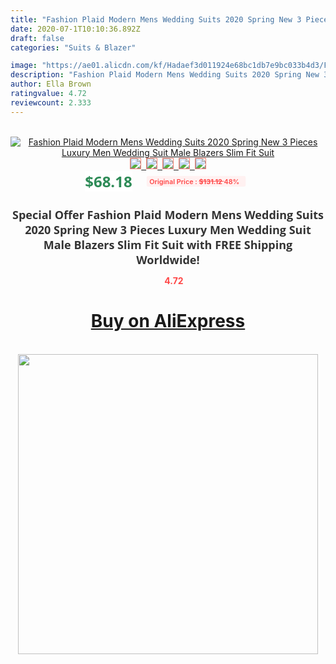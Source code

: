 ```yaml
---
title: "Fashion Plaid Modern Mens Wedding Suits 2020 Spring New 3 Pieces Luxury Men Wedding Suit Male Blazers Slim Fit Suit"
date: 2020-07-1T10:10:36.892Z
draft: false
categories: "Suits & Blazer"

image: "https://ae01.alicdn.com/kf/Hadaef3d011924e68bc1db7e9bc033b4d3/Fashion-Plaid-Modern-Mens-Wedding-Suits-2020-Spring-New-3-Pieces-Luxury-Men-Wedding-Suit-Male.jpg"
description: "Fashion Plaid Modern Mens Wedding Suits 2020 Spring New 3 Pieces Luxury Men Wedding Suit Male Blazers Slim Fit Suit"
author: Ella Brown
ratingvalue: 4.72
reviewcount: 2.333
---
```

<br>
<div style="text-align: center;">
<a href="https://s.click.aliexpress.com/e/_979jLr" target="_blank" rel="nofollow noopener noreferrer"><img alt="Fashion Plaid Modern Mens Wedding Suits 2020 Spring New 3 Pieces Luxury Men Wedding Suit Male Blazers Slim Fit Suit" class="magnifier-image" src="https://ae01.alicdn.com/kf/Hadaef3d011924e68bc1db7e9bc033b4d3/Fashion-Plaid-Modern-Mens-Wedding-Suits-2020-Spring-New-3-Pieces-Luxury-Men-Wedding-Suit-Male.jpg_640x640.jpg">
<br>
<img style="border:1px solid salmon" src="https://ae01.alicdn.com/kf/Hadaef3d011924e68bc1db7e9bc033b4d3/Fashion-Plaid-Modern-Mens-Wedding-Suits-2020-Spring-New-3-Pieces-Luxury-Men-Wedding-Suit-Male.jpg_120x120.jpg">&nbsp;&nbsp;<img style="border:1px solid salmon" src="https://ae01.alicdn.com/kf/He489737eb7844e00bfb1fe99a4c983adb/Fashion-Plaid-Modern-Mens-Wedding-Suits-2020-Spring-New-3-Pieces-Luxury-Men-Wedding-Suit-Male.jpg_120x120.jpg">&nbsp;&nbsp;<img style="border:1px solid salmon" src="https://ae01.alicdn.com/kf/Heb9fe84dcf9c49e493d1075b9c43e15eE/Fashion-Plaid-Modern-Mens-Wedding-Suits-2020-Spring-New-3-Pieces-Luxury-Men-Wedding-Suit-Male.jpg_120x120.jpg">&nbsp;&nbsp;<img style="border:1px solid salmon" src="https://ae01.alicdn.com/kf/H3bbef8abec6445628f35a4ae74272519H/Fashion-Plaid-Modern-Mens-Wedding-Suits-2020-Spring-New-3-Pieces-Luxury-Men-Wedding-Suit-Male.jpg_120x120.jpg">&nbsp;&nbsp;<img style="border:1px solid salmon" src="https://ae01.alicdn.com/kf/Hd3455217011747998a1ea09ab833088dd/Fashion-Plaid-Modern-Mens-Wedding-Suits-2020-Spring-New-3-Pieces-Luxury-Men-Wedding-Suit-Male.jpg_120x120.jpg"></a></div><br0>
<div style="text-align: center;"><span style="background-color: white; border: 0px; box-sizing: border-box; color: seagreen; display: inline-block; font-family: &quot;open sans&quot; , &quot;arial&quot; , &quot;helvetica&quot; , sans-serif , &quot;heiti&quot;; font-size: 24px; font-stretch: inherit; font-weight: 700; line-height: inherit; margin: 0px 10px 0px 0px; padding: 0px; vertical-align: middle;">$68.18 </span>
<span style="background: rgb(255 , 241 , 241); border-radius: 3px; border: 0px; box-sizing: border-box; color: #ff4747; display: inline-block; font-family: inherit; font-size: 12px; font-stretch: inherit; font-style: inherit; font-variant: inherit; font-weight: 600; line-height: inherit; margin: 0px; padding: 2px 5px; transform: scale(0.9); vertical-align: middle;">Original Price : <b style="text-decoration: line-through;">$131.12 </b> 48%&nbsp;&nbsp;</span></div>
<h1 style="color: #333333; display: inline-block; font-family: &quot;open sans&quot; , &quot;arial&quot; , &quot;helvetica&quot; , sans-serif , &quot;heiti&quot;; font-size: 18px; font-stretch: inherit; font-weight: 700; text-align: center;">Special Offer Fashion Plaid Modern Mens Wedding Suits 2020 Spring New 3 Pieces Luxury Men Wedding Suit Male Blazers Slim Fit Suit with FREE Shipping Worldwide!</h1>
<div style="color: #ff4747; text-align: center;">
<img src="https://4.bp.blogspot.com/-M0ZcTcb-5uY/XleCXlxnR4I/AAAAAAAAAEc/OrjgMkXV1oMQFaCRZj5HQwOCBcu3w1FegCPcBGAYYCw/s1600/star.png" style="height: 15px;">&nbsp;<b>4.72</b></div>
<div class="button_cont" align="center"><a class="buynow_a" href="https://s.click.aliexpress.com/e/_979jLr" target="_blank" rel="nofollow noopener noreferrer"><H1>Buy on AliExpress</H1></a></div><br>
<div class="separator" style="clear: both; text-align: center;">
<img src="https://lh3.googleusercontent.com/-pTy5HemUv9M/XlePHvY0dAI/AAAAAAAAAE4/0nX5iRUoIWY8eMW9Dpxeirr157OZliDIgCLcBGAsYHQ/s1600/badge.gif" width="480">
</div>
